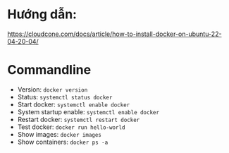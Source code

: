 # Hướng dẫn: 
https://cloudcone.com/docs/article/how-to-install-docker-on-ubuntu-22-04-20-04/

# Commandline
  - Version: `docker version`
  - Status: `systemctl status docker`
  - Start docker: `systemctl enable docker`
  - System startup enable: `systemctl enable docker`
  - Restart docker: `systemctl restart docker`
  - Test docker: `docker run hello-world`
  - Show images: `docker images`
  - Show containers: `docker ps -a`
